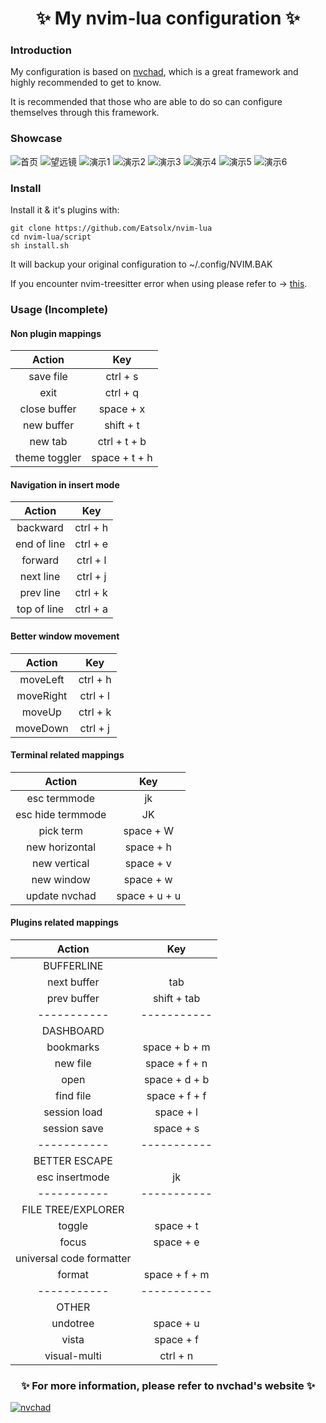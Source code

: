 <h1 align="center"> ✨ My nvim-lua configuration ✨ </h1>

### Introduction
My configuration is based on [nvchad](https://github.com/NvChad/NvChad), which is a great framework and highly recommended to get to know.

It is recommended that those who are able to do so can configure themselves through this framework.

### Showcase
![首页](https://raw.githubusercontent.com/Eatsolx/image/master/nvim-lua/首页.3g1ggj5xterk.png)
![望远镜](https://raw.githubusercontent.com/Eatsolx/image/master/nvim-lua/望远镜.1essddfcj4rk.png)
![演示1](https://raw.githubusercontent.com/Eatsolx/image/master/nvim-lua/演示1.74lm39g7fyww.png)
![演示2](https://raw.githubusercontent.com/Eatsolx/image/master/nvim-lua/演示2.6k8xy3cwpkzk.png)
![演示3](https://raw.githubusercontent.com/Eatsolx/image/master/nvim-lua/演示3.6mnotxhh91mo.png)
![演示4](https://raw.githubusercontent.com/Eatsolx/image/master/nvim-lua/演示4.6k2qmpcr55og.png)
![演示5](https://raw.githubusercontent.com/Eatsolx/image/master/nvim-lua/演示5.58magvr69ri8.png)
![演示6](https://raw.githubusercontent.com/Eatsolx/image/master/nvim-lua/演示6.6ynqzr7583r4.png)

### Install
Install it & it's plugins with:

    git clone https://github.com/Eatsolx/nvim-lua
    cd nvim-lua/script
    sh install.sh

It will backup your original configuration to ~/.config/NVIM.BAK

If you encounter nvim-treesitter error when using please refer to -> [this](https://github.com/nvim-treesitter/nvim-treesitter/#language-parsers).

### Usage  (Incomplete)

#### Non plugin mappings
|  Action | Key  |
|  :----:   | :----: |
| save file  | 	ctrl + s |
| exit  | ctrl + q |
| close buffer | space + x |
| new buffer | shift + t |
| new tab | ctrl + t + b |
| theme toggler | space + t + h |

#### Navigation in insert mode
| Action | Key |
| :----: | :----: |
| backward | ctrl + h |
| end of line | ctrl + e |
| forward | ctrl + l |
| next line | ctrl + j |
| prev line | ctrl + k |
| top of line | ctrl + a |

#### Better window movement
| Action | Key |
| :----: | :----: |
| moveLeft | ctrl + h |
| moveRight | ctrl + l |
| moveUp | ctrl + k |
| moveDown | ctrl + j |

#### Terminal related mappings
| Action | Key |
| :----: | :----: |
| esc termmode | jk |
| esc hide termmode | JK |
| pick term | space + W |
| new horizontal | space + h |
| new vertical | space + v |
| new window | space + w |
| update nvchad | space + u + u |

#### Plugins related mappings
| Action | Key |
| :----: | :----: |
| BUFFERLINE | 
| next buffer | tab |
| prev buffer | shift + tab |
| ----------- | ----------- |
| DASHBOARD |
| bookmarks | space + b + m |
| new file | space + f + n |
| open | space + d + b |
| find file | space + f + f |
| session load | space + l |
| session save | space + s |
| ----------- | ----------- |
| BETTER ESCAPE |
| esc insertmode | jk |
| ----------- | ----------- |
| FILE TREE/EXPLORER |
| toggle | space + t |
| focus	| space + e |
| universal code formatter |
| format | space + f + m |
| ----------- | ----------- |
| OTHER |
| undotree | space + u |
| vista | space + f |
| visual-multi | ctrl + n |

<h3 align="center"> ✨ For more information, please refer to nvchad's website ✨ </h3>

[![nvchad](https://cdn.jsdelivr.net/gh/Eatsolx/image@master/nvim-lua/nvchad.ea70y58lvj4.png)](https://nvchad.github.io/)
